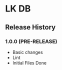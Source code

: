 # LK DB

## Release History

### 1.0.0 (PRE-RELEASE)
  * Basic changes
  * Lint
  * Initial Files Done
